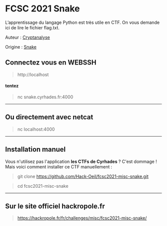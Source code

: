 # FCSC 2021 Snake

L’apprentissage du langage Python est très utile en CTF. On vous demande ici de lire le fichier flag.txt.


Auteur : [Cryptanalyse](https://twitter.com/Cryptanalyse)

Origine : [Snake](https://hackropole.fr/fr/challenges/misc/fcsc2021-misc-snake/)


## Connectez vous en WEBSSH
> http://localhost

#### tentez 
> nc snake.cyrhades.fr:4000


-----------

## Ou directement avec netcat
> nc localhost:4000

-----------

## Installation manuel
Vous n'utilisez pas l'application **les CTFs de Cyrhades** ? C'est dommage !
Mais voici comment installer ce CTF manuellement :

> git clone https://github.com/Hack-Oeil/fcsc2021-misc-snake.git

> cd fcsc2021-misc-snake


-----------

## Sur le site officiel hackropole.fr
> https://hackropole.fr/fr/challenges/misc/fcsc2021-misc-snake/